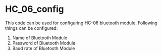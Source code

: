 # HC_06_config
This code can be used for configuring HC-06 bluetooth module.
Following things can be configured:
1. Name of Bluetooth Module
2. Password of Bluetooth Module
3. Baud rate of Bluetooth Module
